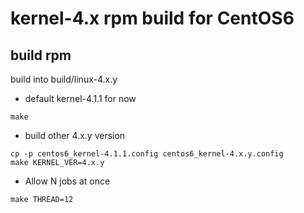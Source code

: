 # kernel-4.x rpm build for CentOS6

## build rpm

build into build/linux-4.x.y

- default kernel-4.1.1 for now

```
make
```

- build other 4.x.y version

```
cp -p centos6_kernel-4.1.1.config centos6_kernel-4.x.y.config
make KERNEL_VER=4.x.y
```

- Allow N jobs at once

```
make THREAD=12
```
